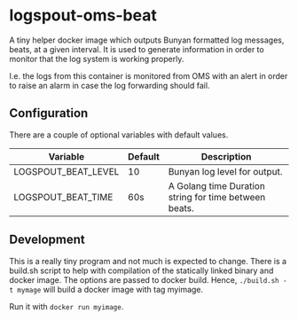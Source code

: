 # logspout-oms-beat

A tiny helper docker image which outputs Bunyan formatted log messages, beats, 
at a given interval. It is used to generate information in order to monitor that
the log system is working properly.

I.e. the logs from this container is monitored from OMS with an alert in 
order to raise an alarm in case the log forwarding should fail.

## Configuration

There are a couple of optional variables with default values.

| Variable | Default | Description |
|----------|---------|-------------|
| LOGSPOUT_BEAT_LEVEL | 10 | Bunyan log level for output. |
| LOGSPOUT_BEAT_TIME | 60s | A Golang time Duration string for time between beats.|

## Development

This is a really tiny program and not much is expected to change. There is a 
build.sh script to help with compilation of the statically linked binary and
docker image. The options are passed to docker build. Hence,
`./build.sh -t mymage`
will build a docker image with tag myimage.

Run it with `docker run myimage`.

